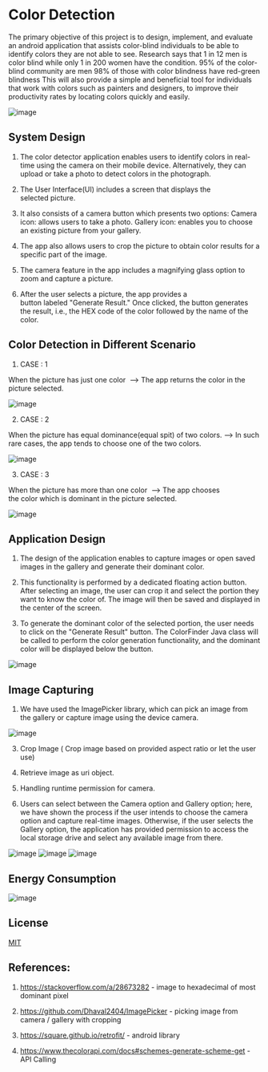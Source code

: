 # Color Detection

The primary objective of this project is to design, implement, and evaluate an android application that assists color-blind individuals to be able to identify colors they are not able to see.
Research says that 1 in 12 men is color blind while only 1 in 200 women have the condition.
95% of the color-blind community are men
98% of those with color blindness have red-green blindness
This will also provide a simple and beneficial tool for individuals that work with colors such as painters and designers, to improve their productivity rates by locating colors quickly and easily.

![image](https://github.com/rahulkumarmmmut/colordetection/assets/87722928/58ea0df1-ad59-419e-a5cf-215d6f50742f)

## System Design
1) The color detector application enables users to identify colors in real-time using the camera on their mobile device. Alternatively, they can upload or take a photo to detect colors in the photograph.

2) The User Interface(UI) includes a screen that displays the selected picture.

3) It also consists of a camera button which presents two options:
Camera icon: allows users to take a photo.
Gallery icon: enables you to choose an existing picture from your gallery.

4) The app also allows users to crop the picture to obtain color results for a specific part of the image.
5) The camera feature in the app includes a magnifying glass option to zoom and capture a picture.
6) After the user selects a picture, the app provides a button labeled "Generate Result." Once clicked, the button generates the result, i.e., the HEX code of the color followed by the name of the color.



## Color Detection in Different Scenario

1. CASE : 1

When the picture has just one color 
--> The app returns the color in the picture selected.

![image](https://github.com/rahulkumarmmmut/colordetection/assets/87722928/2e0ad758-3118-4ee7-bddc-312bcc6f8cd9)


2. CASE : 2


When the picture has equal dominance(equal spit) of two colors.
--> In such rare cases, the app tends to choose one of the two colors.

![image](https://github.com/rahulkumarmmmut/colordetection/assets/87722928/85cfe01d-ddce-427d-8f68-1b3873f8ec00)


3. CASE : 3

When the picture has more than one color 
--> The app chooses the color which is dominant in the picture selected.

![image](https://github.com/rahulkumarmmmut/colordetection/assets/87722928/d0718110-0c89-4a8c-b12f-da1a25ebb102)



## Application Design 
1. The design of the application enables to capture images or open saved images in the gallery and generate their dominant color.

2. This functionality is performed by a dedicated floating action button. After selecting an image, the user can crop it and select the portion they want to know the color of. The image will then be saved and displayed in the center of the screen.

3. To generate the dominant color of the selected portion, the user needs to click on the "Generate Result" button. The ColorFinder Java class will be called to perform the color generation functionality, and the dominant color will be displayed below the button.

![image](https://github.com/rahulkumarmmmut/colordetection/assets/87722928/ffa3d063-7cc9-4fa8-bcaa-4f9448175535)


## Image Capturing

1. We have used the ImagePicker library, which can pick an image from the gallery or capture image using the device camera.

![image](https://github.com/rahulkumarmmmut/colordetection/assets/87722928/a40a5c7e-c3b2-4d6e-affa-cf3c008b67bf)

3. Crop Image ( Crop image based on provided aspect ratio or let the user use)

4. Retrieve image as uri object.  

5. Handling runtime permission for camera.

6. Users can select between the Camera option and Gallery option; here, we have shown the process if the user intends to choose the camera option and capture real-time images.
Otherwise, if the user selects the Gallery option, the application has provided permission to access the local storage drive and select any available image from there.

![image](https://github.com/rahulkumarmmmut/colordetection/assets/87722928/19dbf183-ac5e-4dcc-8375-310cc2a2580e)
![image](https://github.com/rahulkumarmmmut/colordetection/assets/87722928/5080a6a0-8d8c-47a5-b349-87eaa58ba839)
![image](https://github.com/rahulkumarmmmut/colordetection/assets/87722928/4793898e-c3c2-49d3-bd62-b9db50d19ee0)



## Energy Consumption
![image](https://github.com/rahulkumarmmmut/colordetection/assets/87722928/a47253ce-1afa-4940-859d-cee885471a25)


## License

[MIT](https://choosealicense.com/licenses/mit/)



## References:
1. https://stackoverflow.com/a/28673282   - image to hexadecimal of most dominant pixel

2. https://github.com/Dhaval2404/ImagePicker - picking image from camera / gallery with cropping

3. https://square.github.io/retrofit/  - android library

4. https://www.thecolorapi.com/docs#schemes-generate-scheme-get  - API Calling

